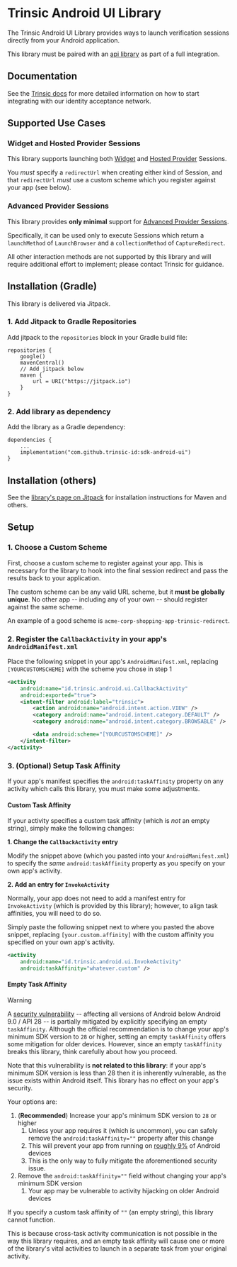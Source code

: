 # Trinsic Android UI Library

The Trinsic Android UI Library provides ways to launch verification sessions directly from your Android application.

This library must be paired with an [api library](https://github.com/trinsic-id/sdk#api-libraries) as part of a full integration.

## Documentation

See the [Trinsic docs](https://docs.trinsic.id/docs/) for more detailed information on how to start integrating with our identity acceptance network.

## Supported Use Cases

### Widget and Hosted Provider Sessions

This library supports launching both [Widget](https://docs.trinsic.id/docs/widget-session) and [Hosted Provider](https://docs.trinsic.id/docs/hosted-provider-session) Sessions.

You _must_ specify a `redirectUrl` when creating either kind of Session, and that `redirectUrl` _must_ use a custom scheme which you register against your app (see below).

### Advanced Provider Sessions

This library provides **only minimal** support for [Advanced Provider Sessions](https://docs.trinsic.id/docs/advanced-provider-session). 

Specifically, it can be used only to execute Sessions which return a `launchMethod` of `LaunchBrowser` and a `collectionMethod` of `CaptureRedirect`.

All other interaction methods are not supported by this library and will require additional effort to implement; please contact Trinsic for guidance.


## Installation (Gradle)

This library is delivered via Jitpack.

### 1. Add Jitpack to Gradle Repositories

Add jitpack to the `repositories` block in your Gradle build file:

```
repositories {
    google()
    mavenCentral()
    // Add jitpack below
    maven {
        url = URI("https://jitpack.io")
    }
}
```

### 2. Add library as dependency

Add the library as a Gradle dependency:

```
dependencies {
    ...
    implementation("com.github.trinsic-id:sdk-android-ui")
}
```

## Installation (others)

See the [library's page on Jitpack](https://jitpack.io/#trinsic-id/sdk-android-ui) for installation instructions for Maven and others.

## Setup

### 1. Choose a Custom Scheme

First, choose a custom scheme to register against your app. This is necessary for the library to hook into the final session redirect and pass the results back to your application.

The custom scheme can be any valid URL scheme, but it **must be globally unique**. No other app -- including any of your own -- should register against the same scheme.

An example of a good scheme is `acme-corp-shopping-app-trinsic-redirect`.

### 2. Register the `CallbackActivity` in your app's `AndroidManifest.xml`

Place the following snippet in your app's `AndroidManifest.xml`, replacing `[YOURCUSTOMSCHEME]` with the scheme you chose in step 1

```xml
<activity
    android:name="id.trinsic.android.ui.CallbackActivity"
    android:exported="true">
    <intent-filter android:label="trinsic">
        <action android:name="android.intent.action.VIEW" />
        <category android:name="android.intent.category.DEFAULT" />
        <category android:name="android.intent.category.BROWSABLE" />

        <data android:scheme="[YOURCUSTOMSCHEME]" />
    </intent-filter>
</activity>
```

### 3. (Optional) Setup Task Affinity

If your app's manifest specifies the `android:taskAffinity` property on any activity which calls this library, you must make some adjustments.

#### Custom Task Affinity

If your activity specifies a custom task affinity (which is _not_ an empty string), simply make the following changes:

**1. Change the `CallbackActivity` entry**

Modify the snippet above (which you pasted into your `AndroidManifest.xml`) to specify the _same_ `android:taskAffinity` property as you specify on your own app's activity.

**2. Add an entry for `InvokeActivity`**

Normally, your app does not need to add a manifest entry for `InvokeActivity` (which is provided by this library); however, to align task affinities, you will need to do so.

Simply paste the following snippet next to where you pasted the above snippet, replacing `[your.custom.affinity]` with the custom affinity you specified on your own app's activity.

```xml
<activity
    android:name="id.trinsic.android.ui.InvokeActivity"
    android:taskAffinity="whatever.custom" />
```

#### Empty Task Affinity

> [!WARNING]  
> A [security vulnerability](https://developer.android.com/privacy-and-security/risks/strandhogg) -- affecting all versions of Android below Android 9.0 / API 28 -- is partially mitigated by explicitly specifying an empty `taskAffinity`.
> Although the official recommendation is to change your app's minimum SDK version to `28` or higher, setting an empty `taskAffinity` offers some mitigation for older devices.
> However, since an empty `taskAffinity` breaks this library, think carefully about how you proceed.
>
> Note that this vulnerability is **not related to this library**: if your app's minimum SDK version is less than 28 then it is inherently vulnerable, as the issue exists within Android itself. This library has no effect on your app's security.
>
> Your options are:
> 1. (**Recommended**) Increase your app's minimum SDK version to `28` or higher
>       1. Unless your app requires it (which is uncommon), you can safely remove the `android:taskAffinity=""` property after this change
>       2. This will prevent your app from running on [roughly 9%](https://gs.statcounter.com/os-version-market-share/android) of Android devices
>       3. This is the only way to fully mitigate the aforementioned security issue.
> 2. Remove the `android:taskAffinity=""` field without changing your app's minimum SDK version
>       1. Your app may be vulnerable to activity hijacking on older Android devices

If you specify a custom task affinity of `""` (an empty string), this library cannot function.

This is because cross-task activity communication is not possible in the way this library requires, and an empty task affinity will cause one or more of the library's vital activities to launch in a separate task from your original activity.
